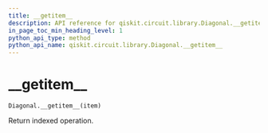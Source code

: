 ```yaml
---
title: __getitem__
description: API reference for qiskit.circuit.library.Diagonal.__getitem__
in_page_toc_min_heading_level: 1
python_api_type: method
python_api_name: qiskit.circuit.library.Diagonal.__getitem__
---
```


# \_\_getitem\_\_

<span id="qiskit.circuit.library.Diagonal.__getitem__" />

`Diagonal.__getitem__(item)`

Return indexed operation.

